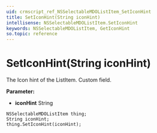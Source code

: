 ```yaml
---
uid: crmscript_ref_NSSelectableMDOListItem_SetIconHint
title: SetIconHint(String iconHint)
intellisense: NSSelectableMDOListItem.SetIconHint
keywords: NSSelectableMDOListItem, GetIconHint
so.topic: reference
---
```


# SetIconHint(String iconHint)

The Icon hint of the ListItem. Custom field.

**Parameter:** 
 - **iconHint** String

```crmscript
NSSelectableMDOListItem thing;
String iconHint;
thing.SetIconHint(iconHint);
```

